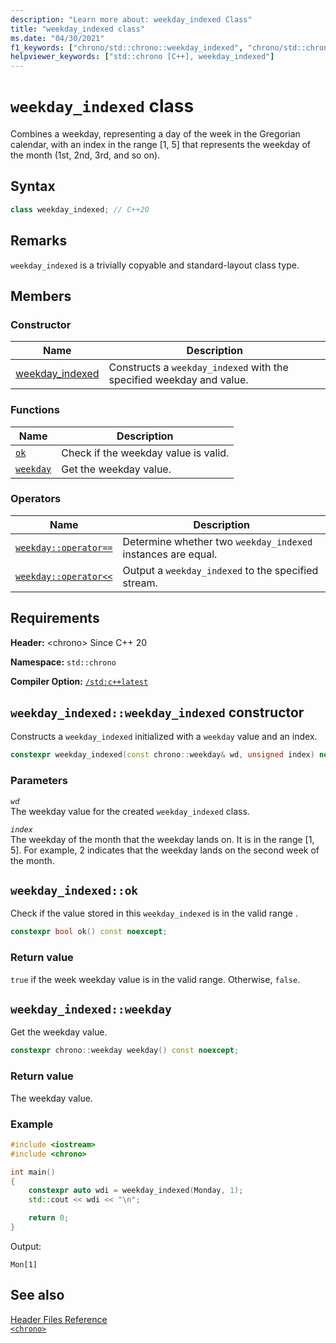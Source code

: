 ```yaml
---
description: "Learn more about: weekday_indexed Class"
title: "weekday_indexed class"
ms.date: "04/30/2021"
f1_keywords: ["chrono/std::chrono::weekday_indexed", "chrono/std::chrono::weekday_indexed::ok", "std::chrono::weekday_indexed::weekday"]
helpviewer_keywords: ["std::chrono [C++], weekday_indexed"]
---
```

# `weekday_indexed` class  

Combines a weekday, representing a day of the week in the Gregorian calendar, with an index in the range [1, 5] that represents the weekday of the month (1st, 2nd, 3rd, and so on).

## Syntax

```cpp
class weekday_indexed; // C++20
```

## Remarks

 `weekday_indexed` is a trivially copyable and standard-layout class type.

## Members

### Constructor

|Name|Description|
|----------|-----------------|
| [weekday_indexed](#weekday_indexed) | Constructs a `weekday_indexed` with the specified weekday and value. |

### Functions

|Name|Description|
|----------|-----------------|
| [`ok`](#ok) | Check if the weekday value is valid. |
| [`weekday`](#weekday) | Get the weekday value. |

### Operators

|Name|Description|
|----------|-----------------|
| [`weekday::operator==`](chrono-operators.md#op_eq_eq) | Determine whether two `weekday_indexed` instances are equal. |
| [`weekday::operator<<`](chrono-operators.md#op_left_shift) | Output a  `weekday_indexed` to the specified stream. |

## Requirements

**Header:** \<chrono> Since C++ 20

**Namespace:** `std::chrono`

**Compiler Option:** [`/std:c++latest`](../build/reference/std-specify-language-standard-version.md)

## <a name="weekday_indexed"></a> `weekday_indexed::weekday_indexed` constructor

Constructs a `weekday_indexed` initialized with a `weekday` value and an index.

```cpp
constexpr weekday_indexed(const chrono::weekday& wd, unsigned index) noexcept; // C++20
```

### Parameters

*`wd`*\
The weekday value for the created `weekday_indexed` class.

*`index`*\
The weekday of the month that the weekday lands on. It is in the range \[1, 5].  For example, 2 indicates that the weekday lands on the second week of the month.

## <a name="ok"></a> `weekday_indexed::ok`

Check if the value stored in this `weekday_indexed` is in the valid range .

```cpp
constexpr bool ok() const noexcept;
```

### Return value

`true` if the week weekday value is in the valid range. Otherwise, `false`.

## <a name="weekday"></a> `weekday_indexed::weekday`

 Get the weekday value.

```cpp
constexpr chrono::weekday weekday() const noexcept;
```

### Return value

The weekday value.

### Example

```cpp
#include <iostream>
#include <chrono>

int main()
{
    constexpr auto wdi = weekday_indexed(Monday, 1);
	std::cout << wdi << "\n";

    return 0;
}
```

Output:

```output
Mon[1]
```

## See also

[Header Files Reference](../standard-library/cpp-standard-library-header-files.md)\
[`<chrono>`](../standard-library/chrono.md)